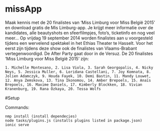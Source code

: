# missApp

Maak kennis met de 20 finalistes van ‘Miss Limburg voor Miss België 2015’ en download gratis de Mis Limburg-app.  Je krijgt meer informatie over de kandidates, alle beautyshots en sfeerfilmpjes, foto’s, ticketinfo en nog veel meer...
Op vrijdag 19 september 2014 worden finalistes aan u voorgesteld tijdens een wervelend spektakel in het Ethias Theater te Hasselt. Voor het eerst zijn tijdens deze show ook de finalistes van Vlaams-Brabant vertegenwoordigd. De After Party gaat door in de Versuz.
De 20 finalistes ‘Miss Limburg voor Miss België 2015’ zijn:

  	1. Michelle Montesano, 2. Lisa Viola, 3. Sarah Georgopalis, 4. Nicky Neys, 5. Jessica Muller, 6. Loridana Castellani, 7. Joy Komnata, 8. Jolien Adamczyk, 9. Houda Fayek, 10. Demi Bastin, 11. Mandy Louwet, 12. Anya Zemskova, 13. Tina Ikonomou, 14. Amber Brepoels, 15. Anaïs Brepoels, 16. Maxime Daniels, 17. Kimberly Blockken, 18. Vivian Kranenburg, 19. Rana Özkaya, 20. Tessa Wolfs

#Setup

Commands:

	nmp install (install dependecies)
	node tasks/plugins.js (installs plugins listed in package.json)
	ionic serve
